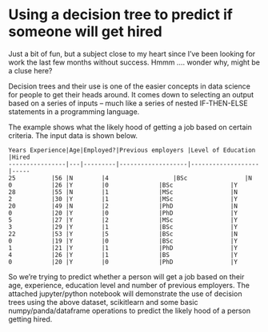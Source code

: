 # Using a decision tree to predict if someone will get hired

Just a bit of fun, but a subject close to my heart since I’ve been looking for work the last few months without success. Hmmm …. wonder why, might be a cluse here?

Decision trees and their use is one of the easier concepts in data science for people to get their heads around. It comes down to selecting an output based on a series of inputs – much like a series of nested IF-THEN-ELSE statements in a programming language.

The example shows what the likely hood of getting a job based on certain criteria. The input data is shown below.

```
Years Experience|Age|Employed?|Previous employers |Level of Education |Hired
----------------|---|---------|-------------------|-------------------|-----
25	        |56 |N	      |4                  |BSc	              |N
0	        |26 |Y	      |0	          |BSc	              |Y
28	        |55 |N	      |1	          |MSc	              |N
2	        |30 |Y	      |1	          |MSc	              |Y
20	        |49 |N	      |2	          |PhD	              |N
0	        |20 |Y	      |0	          |PhD	              |Y
5	        |27 |Y	      |2	          |MSc	              |Y
3	        |29 |Y	      |1	          |BSc	              |Y
22	        |53 |Y	      |5	          |BSc	              |N
0	        |19 |Y	      |0	          |BSc	              |Y
1	        |21 |Y	      |1	          |PhD	              |Y
4	        |26 |Y	      |1	          |BS	              |Y
0	        |20 |Y	      |0	          |PhD	              |Y
```

So we’re trying to predict whether a person will get a job based on their age, experience, education level and number of previous employers. The attached jupyter/python notebook will demonstrate the use of decision trees using the above dataset, scikitlearn and some basic numpy/panda/dataframe operations to predict the likely hood of a person getting hired.
